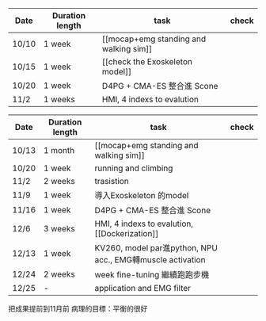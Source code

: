 | Date  | Duration length | task                                   | check |
| ----- | --------------- | -------------------------------------- | ----- |
| 10/10 | 1 week          | [[mocap+emg standing and walking sim]] |       |
| 10/15 | 1 week          | [[check the Exoskeleton model]]        |       |
| 10/20 | 1 week          | D4PG + CMA-ES 整合進 Scone                |       |
| 11/2  | 1 weeks         | HMI, 4 indexs to evalution             |       |

| Date  | Duration length | task                                                     | check |
| ----- | --------------- | -------------------------------------------------------- | ----- |
| 10/13 | 1 month         | [[mocap+emg standing and walking sim]]                   |       |
| 10/20 | 1 week          | running and climbing                                     |       |
| 11/2  | 2 weeks         | trasistion                                               |       |
| 11/9  | 1 week          | 導入Exoskeleton 的model                                     |       |
| 11/16 | 1 week          | D4PG + CMA-ES 整合進 Scone                                  |       |
| 12/6  | 3 weeks         | HMI, 4 indexs to evalution, [[Dockerization]]            |       |
| 12/13 | 1 week          | KV260, model par進python, NPU acc., EMG轉muscle activation |       |
| 12/24 | 2 weeks         | week fine-tuning 繼續跑跑步機                                  |       |
| 12/25 | -               | application and EMG filter                               |       |

把成果提前到11月前
病理的目標：平衡的很好
